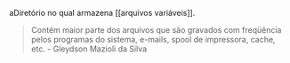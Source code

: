 aDiretório no qual armazena [[arquivos variáveis]]. 

> Contém maior parte dos arquivos que são gravados com freqüência pelos programas do sistema, e-mails, spool de impressora, cache, etc. \- Gleydson Mazioli da Silva 
